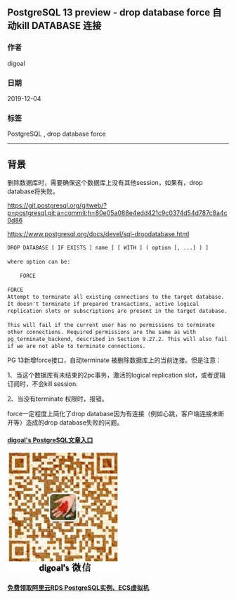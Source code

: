 ## PostgreSQL 13 preview - drop database force 自动kill DATABASE 连接  
                                                                                                               
### 作者                                                                      
digoal                                                                                                               
                                                                                                               
### 日期                                                                                                               
2019-12-04                                                                                                           
                                                                                                               
### 标签                                                                                                               
PostgreSQL , drop database force        
                                                                                                               
----                                                                                                               
                                                                                                               
## 背景    
删除数据库时，需要确保这个数据库上没有其他session，如果有，drop database将失败。  
  
https://git.postgresql.org/gitweb/?p=postgresql.git;a=commit;h=80e05a088e4edd421c9c0374d54d787c8a4c0d86  
  
https://www.postgresql.org/docs/devel/sql-dropdatabase.html  
  
```  
DROP DATABASE [ IF EXISTS ] name [ [ WITH ] ( option [, ...] ) ]   
  
where option can be:  
  
    FORCE  
  
FORCE  
Attempt to terminate all existing connections to the target database. It doesn't terminate if prepared transactions, active logical replication slots or subscriptions are present in the target database.   
  
This will fail if the current user has no permissions to terminate other connections. Required permissions are the same as with pg_terminate_backend, described in Section 9.27.2. This will also fail if we are not able to terminate connections.  
```  
  
PG 13新增force接口，自动terminate 被删除数据库上的当前连接。但是注意：  
  
1、当这个数据库有未结束的2pc事务，激活的logical replication slot，或者逻辑订阅时，不会kill session.  
  
2、当没有terminate 权限时，报错。  
  
force一定程度上简化了drop database因为有连接（例如心跳，客户端连接未断开等）造成的drop database失败的问题。  
    
  
  
  
#### [digoal's PostgreSQL文章入口](https://github.com/digoal/blog/blob/master/README.md "22709685feb7cab07d30f30387f0a9ae")
  
  
![digoal's weixin](../pic/digoal_weixin.jpg "f7ad92eeba24523fd47a6e1a0e691b59")
  
  
#### [免费领取阿里云RDS PostgreSQL实例、ECS虚拟机](https://www.aliyun.com/database/postgresqlactivity "57258f76c37864c6e6d23383d05714ea")
  

